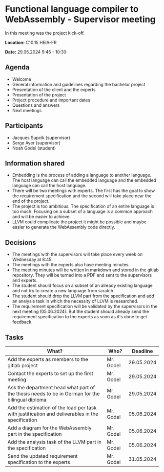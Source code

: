 # Functional language compiler to WebAssembly - Supervisor meeting

In this meeting was the project kick-off.

**Location:** C10.15 HEIA-FR

**Date:** 29.05.2024 9:45 - 10:30

## Agenda

* Welcome
* General information and guidelines regarding the bachelor project
* Presentation of the client and the experts
* Presentation of the project
* Project procedure and important dates
* Questions and answers
* Next meetings

## Participants

* Jacques Supcik (supervisor)
* Serge Ayer (supervisor)
* Noah Godel (student)

## Information shared

* Embedding is the process of adding a language to another language. The host language can call the embedded language and the embedded language can call the host language.
* There will be two meetings with experts. The first has the goal to show the requirement specification and the second will take place near the end of the project.
* The project is too ambitious. The specification of an entire language is too much. Focusing on a subset of a language is a common approach and will be easier to achieve.
* LLVM could complicate the project it might be possible and maybe easier to generate the WebAssembly code directly.

## Decisions

* The meetings with the supervisors will take place every week on Wednesday at 8:45.
* The meetings with the experts also have meeting minutes.
* The meeting minutes will be written in markdown and stored in the gitlab repository. They will be turned into a PDF and sent to the supervisors and experts.
* The student should focus on a subset of an already existing language and not try to create a new language from scratch.
* The student should drop the LLVM part from the specification and add an analysis task in which the necessity of LLVM is researched.
* The requirement specification will be validated by the supervisors in the next meeting (05.06.2024). But the student should already send the requirement specification to the experts as soon as it's done to get feedback.

## Tasks

What? | Who? | Deadline
---------------- | --- | ---
Add the experts as members to the gitlab project | Mr. Godel | 29.05.2024
Contact the experts to set up the first meeting | Mr. Godel | 29.05.2024
Ask the department head what part of the thesis needs to be in German for the bilingual diploma | Mr. Godel | 29.05.2024
Add the estimation of the load per task with justification and deliverables in the specification | Mr. Godel | 05.06.2024
Add a diagram for the WebAssembly part in the specification | Mr. Godel | 05.06.2024
Add the analysis task of the LLVM part in the specification | Mr. Godel | 05.06.2024
Send the updated requirement specification to the experts | Mr. Godel | 31.05.2024
